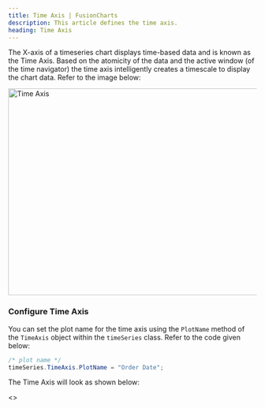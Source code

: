 ```yaml
---
title: Time Axis | FusionCharts
description: This article defines the time axis.
heading: Time Axis
---
```


The X-axis of a timeseries chart displays time-based data and is known as the Time Axis. Based on the atomicity of the data and the active window (of the time navigator) the time axis intelligently creates a timescale to display the chart data. Refer to the image below:

<img src="{% site.BASE_URL %}/images/fusiontime-component-time-axis.png" alt="Time Axis" width="700" height="420">

### Configure Time Axis

You can set the plot name for the time axis using the `PlotName` method of the `TimeAxis` object within the `timeSeries` class. Refer to the code given below:

```csharp
/* plot name */
timeSeries.TimeAxis.PlotName = "Order Date";
```

The Time Axis will look as shown below:

<<Live Chart>>
